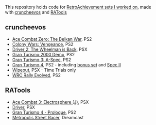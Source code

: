 This repository holds code for [RetroAchievement sets I worked on](https://retroachievements.org/user/suXin/developer/sets), made with [cruncheevos](https://github.com/suXinjke/cruncheevos) and [RATools](https://github.com/Jamiras/RATools/)

## cruncheevos

* [Ace Combat Zero: The Belkan War](https://retroachievements.org/game/20921), PS2
* [Colony Wars: Vengeance](https://retroachievements.org/game/11562), PS2
* [Driver 2: The Wheelman is Back](https://retroachievements.org/game/11588), PSX
* [Gran Turismo 2000 Demo](https://retroachievements.org/game/22999), PS2
* [Gran Turismo 3: A-Spec](https://retroachievements.org/game/2830), PS2
* [Gran Turismo 4](https://retroachievements.org/game/20580), PS2 - including [bonus set](https://retroachievements.org/game/29854) and [Spec II](https://retroachievements.org/game/30930)
* [Wipeout](https://retroachievements.org/game/11378), PSX - Time Trials only
* [WRC Rally Evolved](https://retroachievements.org/game/19283), PS2

## RATools

* [Ace Combat 3: Electrosphere (J)](https://retroachievements.org/game/11308), PSX
* [Driver](https://retroachievements.org/game/11391), PSX
* [Gran Turismo 4 - Prologue](https://retroachievements.org/game/3050), PS2
* [Metropolis Street Racer](https://retroachievements.org/game/343), Dreamcast